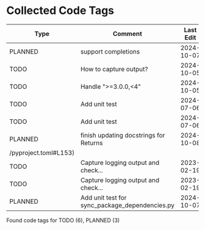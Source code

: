 # Collected Code Tags

| Type    | Comment                                        | Last Edit  | Source File                                                                                                                                                                                                                  |
|---------|------------------------------------------------|------------|------------------------------------------------------------------------------------------------------------------------------------------------------------------------------------------------------------------------------|
| PLANNED | support completions                            | 2024-10-07 | [calcipy/cli.py:103](https://github.com/KyleKing/calcipy/blame/aa2adcff703f8fe7da95dc2486030dbacf4a5802/calcipy/cli.py#L103)                                                                                                 |
| TODO    | How to capture output?                         | 2024-10-05 | [calcipy/collection.py:38](https://github.com/KyleKing/calcipy/blame/22a490ebc56994f3269b7a83071e88b8b3fd5f89/calcipy/collection.py#L38)                                                                                     |
| TODO    | Handle ">=3.0.0,<4"                            | 2024-10-05 | [calcipy/experiments/sync_package_dependencies.py:48](https://github.com/KyleKing/calcipy/blame/22a490ebc56994f3269b7a83071e88b8b3fd5f89/calcipy/experiments/sync_package_dependencies.py#L48)                               |
| TODO    | Add unit test                                  | 2024-07-06 | [calcipy/tasks/pack.py:57](https://github.com/KyleKing/calcipy/blame/e45ecadfa5b994d9c0a2a47138fa0e083261e3eb/calcipy/tasks/pack.py#L57)                                                                                     |
| TODO    | Add unit test                                  | 2024-07-06 | [calcipy/tasks/pack.py:91](https://github.com/KyleKing/calcipy/blame/e45ecadfa5b994d9c0a2a47138fa0e083261e3eb/calcipy/tasks/pack.py#L91)                                                                                     |
| PLANNED | finish updating docstrings for Returns         | 2024-10-08 | [pyproject.toml:153](https://github.com/KyleKing/calcipy/blame/main
/pyproject.toml#L153)                                                                                                                                    |
| TODO    | Capture logging output and check...            | 2023-02-19 | [tests/check_for_stale_packages/test_check_for_stale_packages.py:64](https://github.com/KyleKing/calcipy/blame/a8b69e7b04d9b15eabff8897f2de7703898c2afc/tests/check_for_stale_packages/test_check_for_stale_packages.py#L63) |
| TODO    | Capture logging output and check...            | 2023-02-19 | [tests/check_for_stale_packages/test_check_for_stale_packages.py:88](https://github.com/KyleKing/calcipy/blame/3f42ad855eb7024ff48af35d496633a87d4a14ac/tests/check_for_stale_packages/test_check_for_stale_packages.py#L26) |
| PLANNED | Add unit test for sync_package_dependencies.py | 2024-10-07 | [tests/experiments/test_sync_package_dependencies.py:1](https://github.com/KyleKing/calcipy/blame/dbe495b3653edb2fd06f9e3865619707d941ed87/tests/experiments/test_sync_package_dependencies.py#L1)                           |

Found code tags for TODO (6), PLANNED (3)

<!-- calcipy_skip_tags -->
